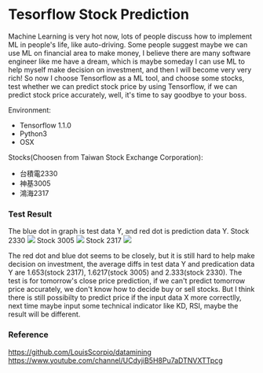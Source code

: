 # Tesorflow Stock Prediction

  Machine Learning is very hot now, lots of people discuss how to implement ML in people's life, like auto-driving. Some people suggest maybe we can use ML on financial area to make money, I believe there are many software engineer like me have a dream, which is maybe someday I can use ML to help myself make decision on investment, and then I will become very very rich!
  So now I choose Tensorflow as a ML tool, and choose some stocks, test whether we can predict stock price by using Tensorflow, if we can predict stock price accurately, well, it's time to say goodbye to your boss.
  
Environment:
  - Tensorflow 1.1.0
  - Python3
  - OSX

Stocks(Choosen from Taiwan Stock Exchange Corporation):
  - 台積電2330
  - 神基3005
  - 鴻海2317
 

### Test Result
The blue dot in graph is test data Y, and red dot is prediction data Y.
Stock 2330
![](https://github.com/evil0327/tensorflow_practice/blob/master/stock_predict_linear_regression/2330.png?raw=true)
Stock 3005
![](https://github.com/evil0327/tensorflow_practice/blob/master/stock_predict_linear_regression/3005.png?raw=true)
Stock 2317
![](https://github.com/evil0327/tensorflow_practice/blob/master/stock_predict_linear_regression/2317.png?raw=true)

The red dot and blue dot seems to be closely, but it is still hard to help make decision on investment, the average diffs in test data Y and predication data Y are 1.653(stock 2317), 1.6217(stock 3005) and 2.333(stock 2330). The test is for tomorrow's close price prediction, if we can't predict tomorrow price accurately, we don't know how to decide buy or sell stocks. But I think there is still possibilty to predict price if the input data X more correctlly, next time maybe input some technical indicator like KD, RSI, maybe the result will be different.


### Reference 
<https://github.com/LouisScorpio/datamining>
<https://www.youtube.com/channel/UCdyjiB5H8Pu7aDTNVXTTpcg>
